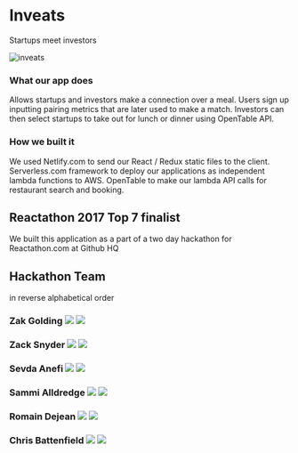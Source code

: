 # Inveats
Startups meet investors

![inveats](http://i.imgur.com/gKACI7k.png "inveats.com")

### What our app does
Allows startups and investors make a connection over a meal. Users sign up inputting pairing metrics that are later used to make a match. Investors can then select startups to take out for lunch or dinner using OpenTable API.

### How we built it
We used Netlify.com to send our React / Redux static files to the client. Serverless.com framework to deploy our applications as independent lambda functions to AWS. OpenTable to make our lambda API calls for restaurant search and booking.

## Reactathon 2017 Top 7 finalist
We built this application as a part of a two day hackathon for Reactathon.com at Github HQ


## Hackathon Team
in reverse alphabetical order

### Zak Golding [<img src="https://assets-cdn.github.com/favicon.ico">](https://github.com/zakarhino) [<img src="http://wwwf.imperial.ac.uk/utils/assets/apps/news/img/icon-linkedin.png">](https://www.linkedin.com/in/zakgolding/)

### Zack Snyder [<img src="https://assets-cdn.github.com/favicon.ico">](https://github.com/zsnydr) [<img src="http://wwwf.imperial.ac.uk/utils/assets/apps/news/img/icon-linkedin.png">](https://www.linkedin.com/in/zack-snyder/)

### Sevda Anefi [<img src="https://assets-cdn.github.com/favicon.ico">](https://github.com/astelvida) [<img src="http://wwwf.imperial.ac.uk/utils/assets/apps/news/img/icon-linkedin.png">](https://www.linkedin.com/in/sevda-anefi/)

### Sammi Alldredge [<img src="https://assets-cdn.github.com/favicon.ico">](https://github.com/sammicodekat) [<img src="http://wwwf.imperial.ac.uk/utils/assets/apps/news/img/icon-linkedin.png">](https://www.linkedin.com/in/sammialldredge/)


### Romain Dejean [<img src="https://assets-cdn.github.com/favicon.ico">](https://github.com/Talu58) [<img src="http://wwwf.imperial.ac.uk/utils/assets/apps/news/img/icon-linkedin.png">](https://www.linkedin.com/in/romain-dejean/)

### Chris Battenfield [<img src="https://assets-cdn.github.com/favicon.ico">](https://github.com/battenfield) [<img src="http://wwwf.imperial.ac.uk/utils/assets/apps/news/img/icon-linkedin.png">](https://www.linkedin.com/in/battenfield/)
